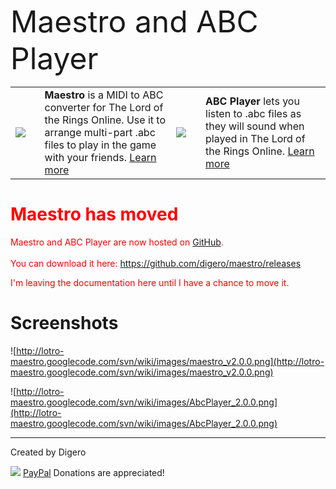 <font size='7'>Maestro and ABC Player</font>
<table cellpadding='4px'>
<tr>
<td width='48px'><a href='http://code.google.com/p/lotro-maestro/wiki/Maestro'><img src='http://lotro-maestro.googlecode.com/svn/wiki/images/maestro_48.png' /></a></td>
<td width='340px'>
<b>Maestro</b> is a MIDI to ABC converter for The Lord of the Rings Online. Use it to arrange multi-part .abc files to play in the game with your friends. <a href='Maestro.md'>Learn more</a>
</td>
<td width='48px'><a href='http://code.google.com/p/lotro-maestro/wiki/AbcPlayer'><img src='http://lotro-maestro.googlecode.com/svn/wiki/images/abcplayer_48.png' /></a></td>
<td width='340px'>
<b>ABC Player</b> lets you listen to .abc files as they will sound when played in The Lord of the Rings Online. <a href='AbcPlayer.md'>Learn more</a>
</td>
</tr>
</table>

<font color='red'>
<h1>Maestro has moved</h1>
Maestro and ABC Player are now hosted on <a href='https://github.com/digero/maestro'>GitHub</a>.<br>
<br>
You can download it here: <a href='https://github.com/digero/maestro/releases'>https://github.com/digero/maestro/releases</a>

I'm leaving the documentation here until I have a chance to move it.<br>
</font>

# Screenshots #
![http://lotro-maestro.googlecode.com/svn/wiki/images/maestro_v2.0.0.png](http://lotro-maestro.googlecode.com/svn/wiki/images/maestro_v2.0.0.png)

![http://lotro-maestro.googlecode.com/svn/wiki/images/AbcPlayer_2.0.0.png](http://lotro-maestro.googlecode.com/svn/wiki/images/AbcPlayer_2.0.0.png)


---

Created by Digero

[![](http://lotro-maestro.googlecode.com/svn/wiki/images/paypal_donate.gif)](https://www.paypal.com/cgi-bin/webscr?cmd=_s-xclick&hosted_button_id=KPX5YZW5SALAG) [PayPal](https://www.paypal.com/cgi-bin/webscr?cmd=_s-xclick&hosted_button_id=KPX5YZW5SALAG) Donations are appreciated!